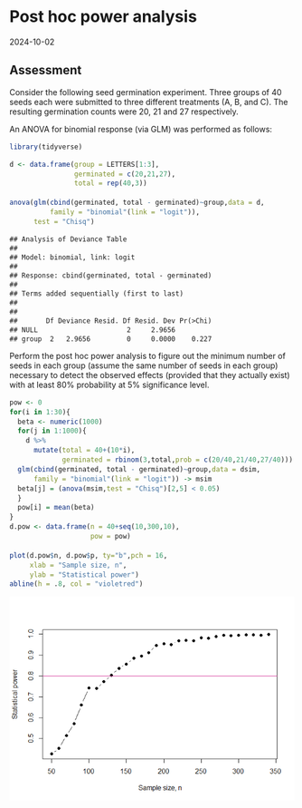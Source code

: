 Post hoc power analysis
================
2024-10-02

## Assessment

Consider the following seed germination experiment. Three groups of 40
seeds each were submitted to three different treatments (A, B, and C).
The resulting germination counts were 20, 21 and 27 respectively.

An ANOVA for binomial response (via GLM) was performed as follows:

``` r
library(tidyverse)
```

``` r
d <- data.frame(group = LETTERS[1:3],
                germinated = c(20,21,27),
                total = rep(40,3))

anova(glm(cbind(germinated, total - germinated)~group,data = d, 
          family = "binomial"(link = "logit")),
      test = "Chisq")
```

    ## Analysis of Deviance Table
    ## 
    ## Model: binomial, link: logit
    ## 
    ## Response: cbind(germinated, total - germinated)
    ## 
    ## Terms added sequentially (first to last)
    ## 
    ## 
    ##       Df Deviance Resid. Df Resid. Dev Pr(>Chi)
    ## NULL                      2     2.9656         
    ## group  2   2.9656         0     0.0000    0.227

Perform the post hoc power analysis to figure out the minimum number of
seeds in each group (assume the same number of seeds in each group)
necessary to detect the observed effects (provided that they actually
exist) with at least 80% probability at 5% significance level.

``` r
pow <- 0
for(i in 1:30){
  beta <- numeric(1000)
  for(j in 1:1000){
    d %>%
      mutate(total = 40+(10*i),
             germinated = rbinom(3,total,prob = c(20/40,21/40,27/40))) -> dsim
  glm(cbind(germinated, total - germinated)~group,data = dsim,
      family = "binomial"(link = "logit")) -> msim
  beta[j] = (anova(msim,test = "Chisq")[2,5] < 0.05)
  }
  pow[i] = mean(beta)
}
d.pow <- data.frame(n = 40+seq(10,300,10),
                    pow = pow)

plot(d.pow$n, d.pow$p, ty="b",pch = 16,
     xlab = "Sample size, n",
     ylab = "Statistical power")
abline(h = .8, col = "violetred")
```

![](posthoc-binom_files/figure-gfm/adding%20samples-1.png)<!-- -->
